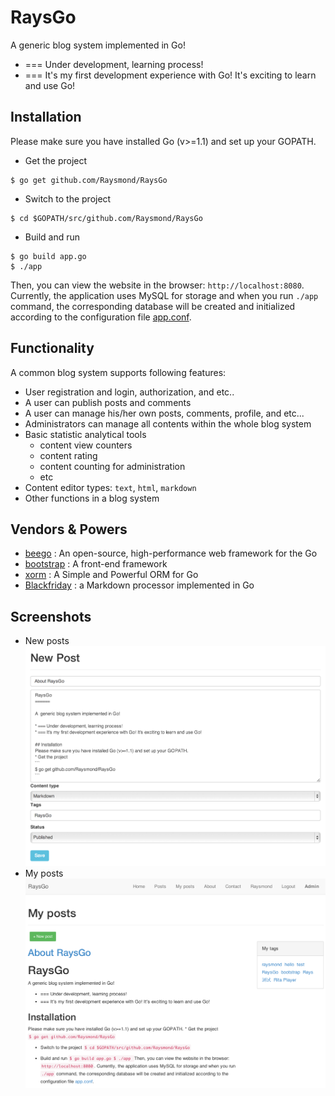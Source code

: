 RaysGo
======

A  generic blog system implemented in Go!

* === Under development, learning process!
* === It's my first development experience with Go! It's exciting to learn and use Go!

## Installation
Please make sure you have installed Go (v>=1.1) and set up your GOPATH.
* Get the project
```
$ go get github.com/Raysmond/RaysGo
```

* Switch to the project
```
$ cd $GOPATH/src/github.com/Raysmond/RaysGo
```

* Build and run
```
$ go build app.go 
$ ./app
```
Then, you can view the website in the browser: `http://localhost:8080`. Currently, the application uses MySQL for storage and when you run `./app` command, the corresponding database will be created and initialized according to the configuration file [app.conf](https://github.com/Raysmond/RaysGo/blob/master/conf/app.conf).


## Functionality
A common blog system supports following features:
* User registration and login, authorization, and etc..
* A user can publish posts and comments
* A user can manage his/her own posts, comments, profile, and etc...
* Administrators can manage all contents within the whole blog system
* Basic statistic analytical tools
  * content view counters
  * content rating
  * content counting for administration
  * etc
* Content editor types: `text`, `html`, `markdown`
* Other functions in a blog system

## Vendors & Powers
* [beego](https://github.com/astaxie/beego) : An open-source, high-performance web framework for the Go
* [bootstrap](http://getbootstrap.com/) : A front-end framework
* [xorm](https://github.com/lunny/xorm) : A Simple and Powerful ORM for Go
* [Blackfriday]() : a Markdown processor implemented in Go

## Screenshots
* New posts
![New posts](/screenshots/new-post.png)
* My posts
![My posts](/screenshots/myposts.png)



